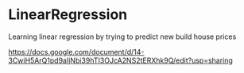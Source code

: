 # LinearRegression
Learning linear regression by trying to predict new build house prices

https://docs.google.com/document/d/14-3CwiH5ArQ1pd9aIjNbi39hTI3OJcA2NS2tERXhk9Q/edit?usp=sharing
